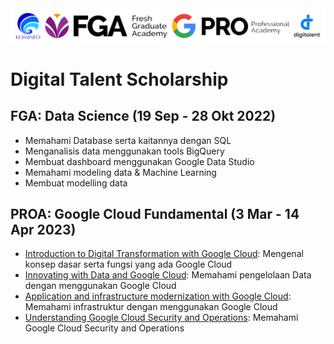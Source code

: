 <!-- Header -->

<div style="">
    <img src="images/header.png" alt="" width="" height="">
</div>

<!-- End Header -->


# Digital Talent Scholarship

## FGA: Data Science (19 Sep - 28 Okt 2022)
- Memahami Database serta kaitannya dengan SQL
- Menganalisis data menggunakan tools BigQuery
- Membuat dashboard menggunakan Google Data Studio
- Memahami modeling data & Machine Learning
- Membuat modelling data


## PROA: Google Cloud Fundamental (3 Mar - 14 Apr 2023)
- <a href="http://cloud.google.com/training/course/introduction-to-digital-transformation-with-google-cloud">Introduction to Digital Transformation with Google Cloud</a>: Mengenal konsep dasar serta fungsi yang ada Google Cloud
- <a href="http://cloud.google.com/training/course/innovating-with-data-and-google-cloud">Innovating with Data and Google Cloud</a>: Memahami pengelolaan Data dengan menggunakan Google Cloud
- <a href="http://cloud.google.com/training/course/infrastructure-and-application-modernization-with-google-cloud">Application and infrastructure modernization with Google Cloud</a>: Memahami infrastruktur dengan menggunakan Google Cloud
- <a href="http://cloud.google.com/training/course/understanding-google-cloud-security-and-operations">Understanding Google Cloud Security and Operations</a>: Memahami Google Cloud Security and Operations

